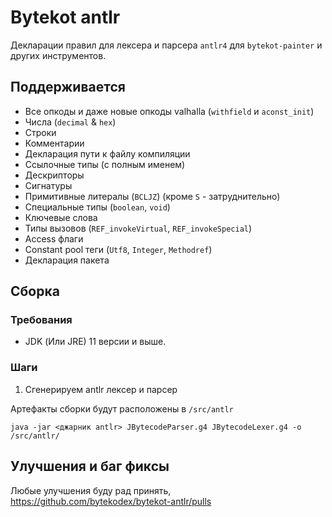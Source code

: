 # Bytekot antlr

Декларации правил для лексера и парсера `antlr4` для `bytekot-painter` и других инструментов.

## Поддерживается

- Все опкоды и даже новые опкоды valhalla (`withfield` и `aconst_init`)
- Числа (`decimal` & `hex`)
- Строки
- Комментарии
- Декларация пути к файлу компиляции
- Ссылочные типы (с полным именем)
- Дескрипторы
- Сигнатуры
- Примитивные литералы (`BCLJZ`) (кроме `S` - затруднительно)
- Специальные типы (`boolean`, `void`)
- Ключевые слова
- Типы вызовов (`REF_invokeVirtual`, `REF_invokeSpecial`)
- Access флаги
- Constant pool теги (`Utf8`, `Integer`, `Methodref`)
- Декларация пакета

## Сборка

### Требования

- JDK (Или JRE) 11 версии и выше.

### Шаги

1. Сгенерируем antlr лексер и парсер

Артефакты сборки будут расположены в `/src/antlr`

```shell
java -jar <джарник antlr> JBytecodeParser.g4 JBytecodeLexer.g4 -o /src/antlr/
```

## Улучшения и баг фиксы

Любые улучшения буду рад принять, https://github.com/bytekodex/bytekot-antlr/pulls